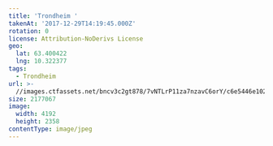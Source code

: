 ```yaml
---
title: 'Trondheim '
takenAt: '2017-12-29T14:19:45.000Z'
rotation: 0
license: Attribution-NoDerivs License
geo:
  lat: 63.400422
  lng: 10.322377
tags:
  - Trondheim
url: >-
  //images.ctfassets.net/bncv3c2gt878/7vNTLrP11za7nzavC6orY/c6e5446e10254ebc11b17995b57c9280/trondheim_38665935854_o
size: 2177067
image:
  width: 4192
  height: 2358
contentType: image/jpeg
---
```



